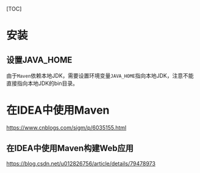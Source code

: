 [TOC]

# 安装

## 设置JAVA_HOME

由于`Maven`依赖本地JDK，需要设置环境变量`JAVA_HOME`指向本地JDK，注意不能直接指向本地JDK的bin目录。

# 在IDEA中使用Maven

https://www.cnblogs.com/sigm/p/6035155.html

## 在IDEA中使用Maven构建Web应用

https://blog.csdn.net/u012826756/article/details/79478973

